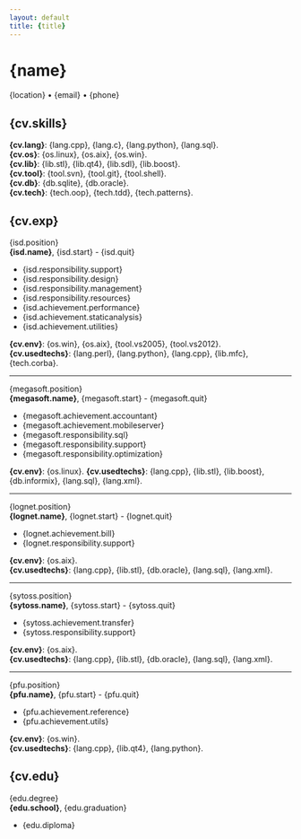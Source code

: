 ```yaml
---
layout: default
title: {title}
---
```


# {name}

{location} • {email} • {phone}

## {cv.skills}

**{cv.lang}**: {lang.cpp}, {lang.c}, {lang.python}, {lang.sql}.  
**{cv.os}**: {os.linux}, {os.aix}, {os.win}.  
**{cv.lib}**: {lib.stl}, {lib.qt4}, {lib.sdl}, {lib.boost}.  
**{cv.tool}**: {tool.svn}, {tool.git}, {tool.shell}.  
**{cv.db}**: {db.sqlite}, {db.oracle}.  
**{cv.tech}**: {tech.oop}, {tech.tdd}, {tech.patterns}.  

## {cv.exp}

{isd.position}  
**{isd.name}**, {isd.start} - {isd.quit}

* {isd.responsibility.support}
* {isd.responsibility.design}
* {isd.responsibility.management}
* {isd.responsibility.resources}
* {isd.achievement.performance}
* {isd.achievement.staticanalysis}
* {isd.achievement.utilities}

**{cv.env}**: {os.win}, {os.aix}, {tool.vs2005}, {tool.vs2012}.  
**{cv.usedtechs}**: {lang.perl}, {lang.python}, {lang.cpp}, {lib.mfc}, {tech.corba}.

----

{megasoft.position}  
**{megasoft.name}**, {megasoft.start} - {megasoft.quit}

* {megasoft.achievement.accountant}
* {megasoft.achievement.mobileserver}
* {megasoft.responsibility.sql}
* {megasoft.responsibility.support}
* {megasoft.responsibility.optimization}

**{cv.env}**: {os.linux}.
**{cv.usedtechs}**: {lang.cpp}, {lib.stl}, {lib.boost}, {db.informix}, {lang.sql}, {lang.xml}.

----

{lognet.position}  
**{lognet.name}**, {lognet.start} - {lognet.quit}

* {lognet.achievement.bill}
* {lognet.responsibility.support}

**{cv.env}**: {os.aix}.  
**{cv.usedtechs}**: {lang.cpp}, {lib.stl}, {db.oracle}, {lang.sql}, {lang.xml}.

----

{sytoss.position}  
**{sytoss.name}**, {sytoss.start} - {sytoss.quit}

* {sytoss.achievement.transfer}
* {sytoss.responsibility.support}

**{cv.env}**: {os.aix}.  
**{cv.usedtechs}**: {lang.cpp}, {lib.stl}, {db.oracle}, {lang.sql}, {lang.xml}.

----

{pfu.position}  
**{pfu.name}**, {pfu.start} - {pfu.quit}

* {pfu.achievement.reference}
* {pfu.achievement.utils}

**{cv.env}**: {os.win}.  
**{cv.usedtechs}**: {lang.cpp}, {lib.qt4}, {lang.python}.

## {cv.edu}

{edu.degree}  
**{edu.school}**, {edu.graduation}

* {edu.diploma}
